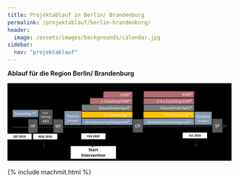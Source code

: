 ```yaml
---
title: Projektablauf in Berlin/ Brandenburg
permalink: /projektablauf/berlin-brandenburg/
header:
  image: /assets/images/backgrounds/calendar.jpg
sidebar:
  nav: "projektablauf"
---
```

**Ablauf für die Region Berlin/ Brandenburg**

![AblaufUP](/assets/images/AblaufUP.jpg) 


{% include machmit.html %}
